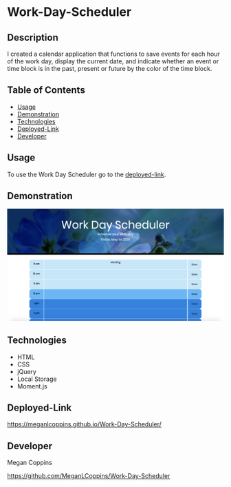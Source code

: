 # Work-Day-Scheduler

## Description

I created a calendar application that functions to save events for each hour of the work day, display the current date, and indicate whether an event or time block is in the past, present or future by the color of the time block. 

## Table of Contents
* [Usage](#Usage)
* [Demonstration](#Demonstration)
* [Technologies](#Technologies)
* [Deployed-Link](#Deployed-Link)
* [Developer](#Developer)

## Usage

To use the Work Day Scheduler go to the [deployed-link](#Deployed-Link).

## Demonstration

<img src="./assets/images/WorkDayScheduler.png" alt="work day scheduler app">

## Technologies
* HTML
* CSS
* jQuery
* Local Storage
* Moment.js

## Deployed-Link
 
 https://meganlcoppins.github.io/Work-Day-Scheduler/

## Developer

Megan Coppins

https://github.com/MeganLCoppins/Work-Day-Scheduler
